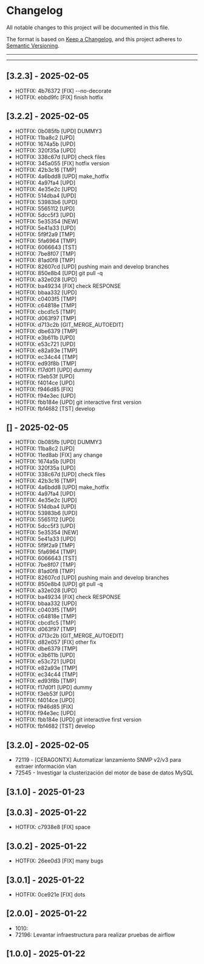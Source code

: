 # Changelog
All notable changes to this project will be documented in this file.

The format is based on [Keep a Changelog](https://keepachangelog.com/en/1.0.0/),
and this project adheres to [Semantic Versioning](https://semver.org/spec/v2.0.0.html).

---
---

## [3.2.3] - 2025-02-05
- HOTFIX: 4b76372 [FIX] --no-decorate
- HOTFIX: ebbd9fc [FIX] finish hotfix

## [3.2.2] - 2025-02-05
- HOTFIX: 0b085fb [UPD] DUMMY3
- HOTFIX: 11ba8c2 [UPD]
- HOTFIX: 1674a5b [UPD]
- HOTFIX: 320f35a [UPD]
- HOTFIX: 338c67d [UPD] check files
- HOTFIX: 345a055 [FIX] hotfix version
- HOTFIX: 42b3c16 [TMP]
- HOTFIX: 4a6bdd8 [UPD] make_hotfix
- HOTFIX: 4a97fa4 [UPD]
- HOTFIX: 4e35e2c [UPD]
- HOTFIX: 514dba4 [UPD]
- HOTFIX: 53983b6 [UPD]
- HOTFIX: 5565112 [UPD]
- HOTFIX: 5dcc5f3 [UPD]
- HOTFIX: 5e35354 [NEW]
- HOTFIX: 5e41a33 [UPD]
- HOTFIX: 5f9f2a9 [TMP]
- HOTFIX: 5fa6964 [TMP]
- HOTFIX: 6066643 [TST]
- HOTFIX: 7be8f07 [TMP]
- HOTFIX: 81ad0f8 [TMP]
- HOTFIX: 82607cd [UPD] pushing main and develop branches
- HOTFIX: 850e8b4 [UPD] git pull -q
- HOTFIX: a32e028 [UPD]
- HOTFIX: ba49234 [FIX] check RESPONSE
- HOTFIX: bbaa332 [UPD]
- HOTFIX: c0403f5 [TMP]
- HOTFIX: c64818e [TMP]
- HOTFIX: cbcd1c5 [TMP]
- HOTFIX: d063f97 [TMP]
- HOTFIX: d713c2b [GIT_MERGE_AUTOEDIT]
- HOTFIX: dbe6379 [TMP]
- HOTFIX: e3b611b [UPD]
- HOTFIX: e53c721 [UPD]
- HOTFIX: e82a93e [TMP]
- HOTFIX: ec34c44 [TMP]
- HOTFIX: ed93f8b [TMP]
- HOTFIX: f17d0f1 [UPD] dummy
- HOTFIX: f3eb53f [UPD]
- HOTFIX: f4014ce [UPD]
- HOTFIX: f946d85 [FIX]
- HOTFIX: f94e3ec [UPD]
- HOTFIX: fbb184e [UPD] git interactive first version
- HOTFIX: fbf4682 [TST] develop

## [] - 2025-02-05
- HOTFIX: 0b085fb [UPD] DUMMY3
- HOTFIX: 11ba8c2 [UPD]
- HOTFIX: 11ed8ab [FIX] any change
- HOTFIX: 1674a5b [UPD]
- HOTFIX: 320f35a [UPD]
- HOTFIX: 338c67d [UPD] check files
- HOTFIX: 42b3c16 [TMP]
- HOTFIX: 4a6bdd8 [UPD] make_hotfix
- HOTFIX: 4a97fa4 [UPD]
- HOTFIX: 4e35e2c [UPD]
- HOTFIX: 514dba4 [UPD]
- HOTFIX: 53983b6 [UPD]
- HOTFIX: 5565112 [UPD]
- HOTFIX: 5dcc5f3 [UPD]
- HOTFIX: 5e35354 [NEW]
- HOTFIX: 5e41a33 [UPD]
- HOTFIX: 5f9f2a9 [TMP]
- HOTFIX: 5fa6964 [TMP]
- HOTFIX: 6066643 [TST]
- HOTFIX: 7be8f07 [TMP]
- HOTFIX: 81ad0f8 [TMP]
- HOTFIX: 82607cd [UPD] pushing main and develop branches
- HOTFIX: 850e8b4 [UPD] git pull -q
- HOTFIX: a32e028 [UPD]
- HOTFIX: ba49234 [FIX] check RESPONSE
- HOTFIX: bbaa332 [UPD]
- HOTFIX: c0403f5 [TMP]
- HOTFIX: c64818e [TMP]
- HOTFIX: cbcd1c5 [TMP]
- HOTFIX: d063f97 [TMP]
- HOTFIX: d713c2b [GIT_MERGE_AUTOEDIT]
- HOTFIX: d82e057 [FIX] other fix
- HOTFIX: dbe6379 [TMP]
- HOTFIX: e3b611b [UPD]
- HOTFIX: e53c721 [UPD]
- HOTFIX: e82a93e [TMP]
- HOTFIX: ec34c44 [TMP]
- HOTFIX: ed93f8b [TMP]
- HOTFIX: f17d0f1 [UPD] dummy
- HOTFIX: f3eb53f [UPD]
- HOTFIX: f4014ce [UPD]
- HOTFIX: f946d85 [FIX]
- HOTFIX: f94e3ec [UPD]
- HOTFIX: fbb184e [UPD] git interactive first version
- HOTFIX: fbf4682 [TST] develop

## [3.2.0] - 2025-02-05
- 72119 - [CERAGONTX] Automatizar lanzamiento SNMP v2/v3 para extraer información vlan
- 72545 - Investigar la clusterización del motor de base de datos MySQL

## [3.1.0] - 2025-01-23

## [3.0.3] - 2025-01-22
- HOTFIX: c7938e8 [FIX] space

## [3.0.2] - 2025-01-22
- HOTFIX: 26ee0d3 [FIX]  many bugs

## [3.0.1] - 2025-01-22
- HOTFIX: 0ce921e [FIX] dots

## [2.0.0] - 2025-01-22
- 1010: 
- 72196: Levantar infraestructura para realizar pruebas de airflow

## [1.0.0] - 2025-01-22
